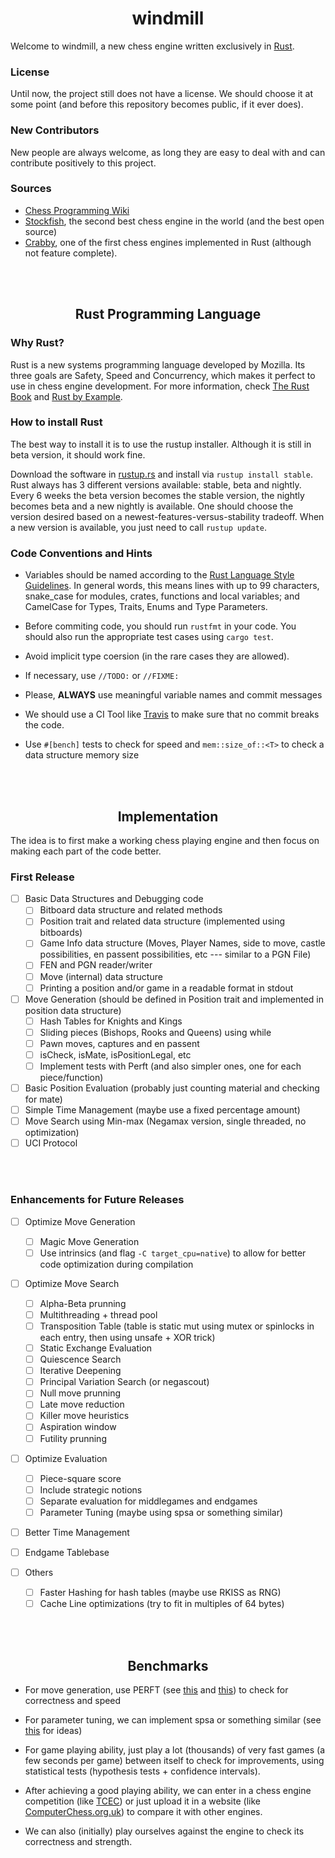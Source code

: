 # <center>windmill</center>


Welcome to windmill, a new chess engine written exclusively in [Rust](https://www.rust-lang.org).
<br>

### License


Until now, the project still does not have a license. We should choose it at some point (and before this repository becomes public, if it ever does).
<br>

### New Contributors


New people are always welcome, as long they are easy to deal with and can contribute positively to this project.
<br>

### Sources

* [Chess Programming Wiki](https://chessprogramming.wikispaces.com)
* [Stockfish](https://github.com/mcostalba/Stockfish), the second best chess engine in the world (and the best open source)
* [Crabby](https://github.com/Johnson-A/Crabby), one of the first chess engines implemented in Rust (although not feature complete).
<br>
<br>

## <center>Rust Programming Language</center>


### Why Rust?


Rust is a new systems programming language developed by Mozilla. Its three goals are Safety, Speed and Concurrency, which makes it perfect to use in chess engine development. For more information, check [The Rust Book](https://doc.rust-lang.org/book) and [Rust by Example](http://rustbyexample.org).
<br>

### How to install Rust

The best way to install it is to use the rustup installer. Although it is still in beta version, it should work fine.

Download the software in [rustup.rs](https://www.rustup.rs) and install via `rustup install stable`. Rust always has 3 different versions available: stable, beta and nightly. Every 6 weeks the beta version becomes the stable version, the nightly becomes beta and a new nightly is available. One should choose the version desired based on a newest-features-versus-stability tradeoff. When a new version is available, you just need to call `rustup update`.
<br>

### Code Conventions and Hints

* Variables should be named according to the [Rust Language Style Guidelines](https://doc.rust-lang.org/style). In general words, this means lines with up to 99 characters, snake_case for modules, crates, functions and local variables; and CamelCase for Types, Traits, Enums and Type Parameters.

* Before commiting code, you should run `rustfmt` in your code. You should also run the appropriate test cases using `cargo test`.

* Avoid implicit type coersion (in the rare cases they are allowed).

* If necessary, use `//TODO:` or `//FIXME:`

* Please, **ALWAYS** use meaningful variable names and commit messages

* We should use a CI Tool like [Travis](https://travis-ci.org) to make sure that no commit breaks the code. 

* Use `#[bench]` tests to check for speed and `mem::size_of::<T>` to check a data structure memory size
<br>
<br>

## <center>Implementation</center>


The idea is to first make a working chess playing engine and then focus on making each part of the code better.
<br>

### First Release

- [ ] Basic Data Structures and Debugging code
  - [ ] Bitboard data structure and related methods
  - [ ] Position trait and related data structure (implemented using bitboards)
  - [ ] Game Info data structure (Moves, Player Names, side to move, castle possibilities, en passent possibilities, etc --- similar to a PGN File)
  - [ ] FEN and PGN reader/writer
  - [ ] Move (internal) data structure
  - [ ] Printing a position and/or game in a readable format in stdout
- [ ] Move Generation (should be defined in Position trait and implemented in position data structure)
  - [ ] Hash Tables for Knights and Kings
  - [ ] Sliding pieces (Bishops, Rooks and Queens) using while
  - [ ] Pawn moves, captures and en passent
  - [ ] isCheck, isMate, isPositionLegal, etc
  - [ ] Implement tests with Perft (and also simpler ones, one for each piece/function)
- [ ] Basic Position Evaluation (probably just counting material and checking for mate)
- [ ] Simple Time Management (maybe use a fixed percentage amount)
- [ ] Move Search using Min-max (Negamax version, single threaded, no optimization)
- [ ] UCI Protocol
<br>
<br>

### Enhancements for Future Releases

- [ ] Optimize Move Generation
  - [ ] Magic Move Generation
  - [ ] Use intrinsics (and flag `-C target_cpu=native`) to allow for better code optimization during compilation

- [ ] Optimize Move Search
  - [ ] Alpha-Beta prunning
  - [ ] Multithreading + thread pool
  - [ ] Transposition Table (table is static mut using mutex or spinlocks in each entry, then using unsafe + XOR trick)
  - [ ] Static Exchange Evaluation
  - [ ] Quiescence Search
  - [ ] Iterative Deepening
  - [ ] Principal Variation Search (or negascout)
  - [ ] Null move prunning
  - [ ] Late move reduction
  - [ ] Killer move heuristics
  - [ ] Aspiration window
  - [ ] Futility prunning

- [ ] Optimize Evaluation
  - [ ] Piece-square score
  - [ ] Include strategic notions
  - [ ] Separate evaluation for middlegames and endgames
  - [ ] Parameter Tuning (maybe using spsa or something similar)

- [ ] Better Time Management

- [ ] Endgame Tablebase

- [ ] Others
  - [ ] Faster Hashing for hash tables (maybe use RKISS as RNG)
  - [ ] Cache Line optimizations (try to fit in multiples of 64 bytes)
<br>
<br>

## <center>Benchmarks</center>

* For move generation, use PERFT (see [this](https://chessprogramming.wikispaces.com/Perft) and [this](https://chessprogramming.wikispaces.com/Perft+Results)) to check for correctness and speed

* For parameter tuning, we can implement spsa or something similar (see [this](https://chessprogramming.wikispaces.com/Stockfish's+Tuning+Method) for ideas)

* For game playing ability, just play a lot (thousands) of very fast games (a few seconds per game) between itself to check for improvements, using statistical tests (hypothesis tests + confidence intervals).

* After achieving a good playing ability, we can enter in a chess engine competition (like [TCEC](http://tcec.chessdom.com)) or just upload it in a website (like [ComputerChess.org.uk](http://computerchess.org.uk)) to compare it with other engines.

* We can also (initially) play ourselves against the engine to check its correctness and strength.
